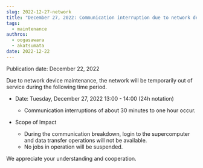 ```yaml
---
slug: 2022-12-27-network
title: "December 27, 2022: Communication interruption due to network device maintenance"
tags:
  - maintenance
authros:
  - oogasawara
  - akatsumata
date: 2022-12-22
---
```


Publication date: December 22, 2022

Due to network device maintenance, the network will be temporarily out of service during the following time period.

- Date: Tuesday, December 27, 2022 13:00 - 14:00 (24h notation)
  - Communication interruptions of about 30 minutes to one hour occur.

- Scope of Impact
  - During the communication breakdown, login to the supercomputer and data transfer operations will not be available.
  - No jobs in operation will be suspended.

We appreciate your understanding and cooperation.
